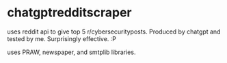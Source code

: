 # chatgptredditscraper
uses reddit api to give top 5 r/cybersecurityposts. Produced by chatgpt and tested by me. Surprisingly effective. :P

uses PRAW, newspaper, and smtplib libraries. 
